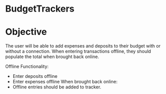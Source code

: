 # BudgetTrackers

# Objective
The user will be able to add expenses and deposits to their budget with or without a connection. When entering transactions offline, they should populate the total when brought back online.

Offline Functionality:
  * Enter deposits offline
  * Enter expenses offline
When brought back online:
  * Offline entries should be added to tracker.



